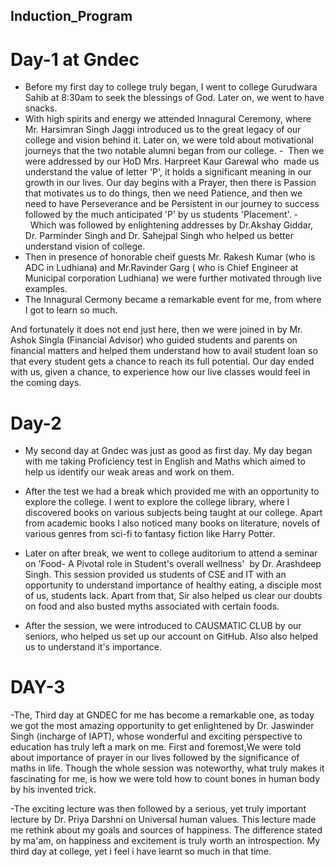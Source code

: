 ## Induction_Program
# Day-1 at Gndec

- Before my first day to college truly began, I went to college Gurudwara Sahib at 8:30am to seek the blessings of God. Later on, we went to have snacks.
- With high spirits and energy we attended Innagural Ceremony, where Mr. Harsimran Singh Jaggi introduced us to the great legacy of our college and vision behind it. Later on, we were told about motivational journeys that the two notable alumni began from our college.
-  Then we were addressed by our HoD Mrs. Harpreet Kaur Garewal who  made us understand the value of letter 'P', it holds a significant meaning in our growth in our lives. Our day begins with a Prayer, then there is Passion that motivates us to do things, then we need Patience, and then we need to have Perseverance and be Persistent in our journey to success followed by the much anticipated 'P' by us students 'Placement'.
-  Which was followed by enlightening addresses by Dr.Akshay Giddar, Dr. Parminder Singh and Dr. Sahejpal Singh who helped us better understand vision of college.
- Then in presence of honorable cheif guests Mr. Rakesh Kumar (who is ADC in Ludhiana) and Mr.Ravinder Garg ( who is Chief Engineer at Municipal corporation Ludhiana) we were further motivated through live examples.
- The Innagural Cermony became a remarkable event for me, from where I got to learn so much.
 
And fortunately it does not end just here, then we were joined in by Mr. Ashok Singla (Financial Advisor) who guided students and parents on financial matters and helped them understand how to avail student loan so that every student gets a chance to reach its full potential.
Our day ended with us, given a chance, to experience how our live classes would feel in the coming days.

# Day-2

- My second day at Gndec was just as good as first day. My day began with me taking Proficiency test in English and Maths which aimed to help us identify our weak areas and work on them.
- After the test we had a break which provided me with an opportunity to explore the college. I went to explore the college library, where I discovered books on various subjects being taught at our college. Apart from academic books I also noticed many books on literature, novels of various genres from sci-fi to fantasy fiction like Harry Potter.

- Later on after break, we went to college auditorium to attend a seminar on 'Food- A Pivotal role in Student's overall wellness'  by Dr. Arashdeep Singh. This session provided us students of CSE and IT with an opportunity to understand importance of healthy eating, a disciple most of us, students lack. Apart from that, Sir also helped us clear our doubts on food and also busted myths associated with certain foods.
- After the session, we were introduced to CAUSMATIC CLUB by our seniors, who helped us set up our account on GitHub. Also also helped us to understand it's importance.
# DAY-3
-The, Third day at GNDEC for me has become a remarkable one, as today we got the most amazing opportunity to get enlightened by Dr. Jaswinder Singh (incharge of IAPT), whose wonderful and exciting perspective to education has truly left a mark on me. First and foremost,We were told about importance of prayer in our lives followed by the significance of maths in life. Though the whole session was noteworthy, what truly makes it fascinating for me, is how we were told how to count bones in human body by his invented trick.

-The exciting lecture was then followed by a serious, yet truly important lecture by Dr. Priya Darshni on Universal human values. This lecture made me rethink about my goals and sources of happiness. The difference stated by ma'am, on happiness and excitement is truly worth an introspection. My third day at college, yet i feel i have learnt so much in that time.

